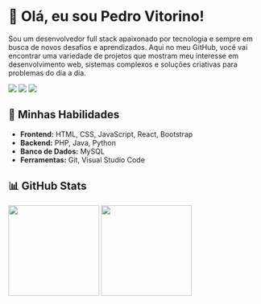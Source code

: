 # 👋 Olá, eu sou Pedro Vitorino!

Sou um desenvolvedor full stack apaixonado por tecnologia e sempre em busca de novos desafios e aprendizados. Aqui no meu GitHub, você vai encontrar uma variedade de projetos que mostram meu interesse em desenvolvimento web, sistemas complexos e soluções criativas para problemas do dia a dia.

<div>
<a href="https://www.instagram.com/_pedrovito/" target="_blank"><img loading="lazy" src="https://img.shields.io/badge/-Instagram-%23E4405F?style=for-the-badge&logo=instagram&logoColor=white"></a>
<a href="https://www.linkedin.com/in/pedro-vitorino2004/" target="_blank"><img loading="lazy" src="https://img.shields.io/badge/LinkedIn-0077B5?style=for-the-badge&logo=linkedin&logoColor=white" target="_blank"><a/>
<a href = "mailto:pedrolucasofici@gmail.com" target="_blank"><img loading="lazy" src="https://img.shields.io/badge/Gmail-D14836?style=for-the-badge&logo=gmail&logoColor=white" target="_blank"></a>
</div>

## 🚀 Minhas Habilidades

- **Frontend:** HTML, CSS, JavaScript, React, Bootstrap
- **Backend:** PHP, Java, Python
- **Banco de Dados:** MySQL
- **Ferramentas:** Git, Visual Studio Code

## 📊 GitHub Stats

<div>
<img height="180cm" src="https://github-readme-stats.vercel.app/api/top-langs/?username=pedrovitorino07&layout=compact&langs_count=7&theme=tokyonight"/>
<img height="180cm" src="https://github-readme-stats.vercel.app/api?username=pedrovitorino07&show_icons=true&theme=tokyonight&include_all_commits=true&count_private=true"/>
</div>


